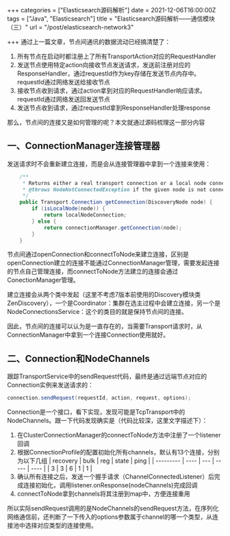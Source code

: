 +++
categories = ["Elasticsearch源码解析"]
date = 2021-12-06T16:00:00Z
tags = ["Java", "Elasticsearch"]
title = "Elasticsearch源码解析——通信模块（三）"
url = "/post/elasticsearch-network3"

+++
通过上一篇文章，节点间通讯的数据流动已经搞清楚了：

1. 所有节点在启动时都注册上了所有TransportAction对应的RequestHandler
2. 发送节点使用特定action向接收节点发送请求，发送前注册对应的ResponseHandler，通过requestId作为key存储在发送节点内存中。requestId通过网络发送给接收节点
3. 接收节点收到请求，通过action拿到对应的RequestHandler响应请求。requestId通过网络发送回发送节点
4. 发送节点收到请求，通过requestId拿到ResponseHandler处理response

那么，节点间的连接又是如何管理的呢？本文就通过源码梳理这一部分内容

## 一、ConnectionManager连接管理器

发送请求时不会重新建立连接，而是会从连接管理器中拿到一个连接来使用：

```Java
    /**
     * Returns either a real transport connection or a local node connection if we are using the local node optimization.
     * @throws NodeNotConnectedException if the given node is not connected
     */
    public Transport.Connection getConnection(DiscoveryNode node) {
        if (isLocalNode(node)) {
            return localNodeConnection;
        } else {
            return connectionManager.getConnection(node);
        }
    }
```

节点间通过openConnection和connectToNode来建立连接，区别是openConnection建立的连接不能通过ConnectionManager管理，需要发起连接的节点自己管理连接，而connectToNode方法建立的连接会通过ConectionManager管理。

建立连接会从两个类中发起（这里不考虑7版本前使用的Discovery模块类ZenDiscovery），一个是Coordinator：集群在选主过程中会建立连接，另一个是NodeConnectionsService：这个的类目的就是保持节点间的连接。

因此，节点间的连接可以认为是一直存在的，当需要Transport请求时，从ConnectionManager中拿到一个连接Connection使用就好。

## 二、Connection和NodeChannels

跟踪TransportService中的sendRequest代码，最终是通过远端节点对应的Connection实例来发送请求的：

```Java
connection.sendRequest(requestId, action, request, options);
```

Connection是一个接口，看下实现，发现可能是TcpTransport中的NodeChannels。跟一下代码发现确实是（代码比较深，这里文字描述下）：

1. 在ClusterConnectionManager的connectToNode方法中注册了一个listener回调
2. 根据ConnectionProfile的配置初始化所有channels，默认有13个连接，分别为以下几组
|  recovery   | bulk  | reg | state | ping |
|  ---------  | ----  | --- | ----- | ---- |
|     3       |   3   |  6  |    1  |   1  |
3. 确认所有连接之后，发送一个握手请求（ChannelConnectedListener）后完成连接初始化，调用listener.onResponse(nodeChannels)完成回调
4. connectToNode拿到channels将其注册到map中，方便连接重用

所以实际sendRequest调用的是NodeChannels的sendRequest方法，在序列化网络通信前，还判断了一下传入的options参数属于channel的哪一个类型，从连接池中选择对应类型的连接使用。